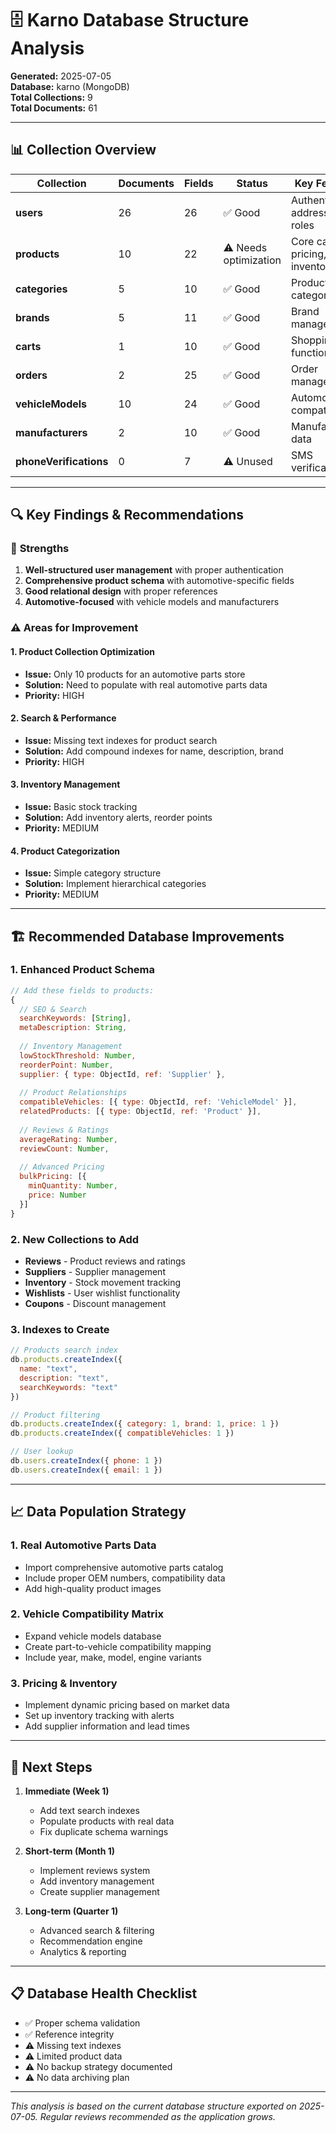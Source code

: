 # 🗄️ **Karno Database Structure Analysis**

**Generated:** 2025-07-05  
**Database:** karno (MongoDB)  
**Total Collections:** 9  
**Total Documents:** 61  

---

## 📊 **Collection Overview**

| Collection | Documents | Fields | Status | Key Features |
|------------|-----------|---------|---------|--------------|
| **users** | 26 | 26 | ✅ Good | Authentication, addresses, roles |
| **products** | 10 | 22 | ⚠️ Needs optimization | Core catalog, pricing, inventory |
| **categories** | 5 | 10 | ✅ Good | Product categorization |
| **brands** | 5 | 11 | ✅ Good | Brand management |
| **carts** | 1 | 10 | ✅ Good | Shopping cart functionality |
| **orders** | 2 | 25 | ✅ Good | Order management |
| **vehicleModels** | 10 | 24 | ✅ Good | Automotive compatibility |
| **manufacturers** | 2 | 10 | ✅ Good | Manufacturer data |
| **phoneVerifications** | 0 | 7 | ⚠️ Unused | SMS verification |

---

## 🔍 **Key Findings & Recommendations**

### 🎯 **Strengths**
1. **Well-structured user management** with proper authentication
2. **Comprehensive product schema** with automotive-specific fields
3. **Good relational design** with proper references
4. **Automotive-focused** with vehicle models and manufacturers

### ⚠️ **Areas for Improvement**

#### 1. **Product Collection Optimization**
- **Issue:** Only 10 products for an automotive parts store
- **Solution:** Need to populate with real automotive parts data
- **Priority:** HIGH

#### 2. **Search & Performance**
- **Issue:** Missing text indexes for product search
- **Solution:** Add compound indexes for name, description, brand
- **Priority:** HIGH

#### 3. **Inventory Management**
- **Issue:** Basic stock tracking
- **Solution:** Add inventory alerts, reorder points
- **Priority:** MEDIUM

#### 4. **Product Categorization**
- **Issue:** Simple category structure
- **Solution:** Implement hierarchical categories
- **Priority:** MEDIUM

---

## 🏗️ **Recommended Database Improvements**

### 1. **Enhanced Product Schema**
```javascript
// Add these fields to products:
{
  // SEO & Search
  searchKeywords: [String],
  metaDescription: String,
  
  // Inventory Management
  lowStockThreshold: Number,
  reorderPoint: Number,
  supplier: { type: ObjectId, ref: 'Supplier' },
  
  // Product Relationships
  compatibleVehicles: [{ type: ObjectId, ref: 'VehicleModel' }],
  relatedProducts: [{ type: ObjectId, ref: 'Product' }],
  
  // Reviews & Ratings
  averageRating: Number,
  reviewCount: Number,
  
  // Advanced Pricing
  bulkPricing: [{
    minQuantity: Number,
    price: Number
  }]
}
```

### 2. **New Collections to Add**
- **Reviews** - Product reviews and ratings
- **Suppliers** - Supplier management
- **Inventory** - Stock movement tracking
- **Wishlists** - User wishlist functionality
- **Coupons** - Discount management

### 3. **Indexes to Create**
```javascript
// Products search index
db.products.createIndex({ 
  name: "text", 
  description: "text", 
  searchKeywords: "text" 
})

// Product filtering
db.products.createIndex({ category: 1, brand: 1, price: 1 })
db.products.createIndex({ compatibleVehicles: 1 })

// User lookup
db.users.createIndex({ phone: 1 })
db.users.createIndex({ email: 1 })
```

---

## 📈 **Data Population Strategy**

### 1. **Real Automotive Parts Data**
- Import comprehensive automotive parts catalog
- Include proper OEM numbers, compatibility data
- Add high-quality product images

### 2. **Vehicle Compatibility Matrix**
- Expand vehicle models database
- Create part-to-vehicle compatibility mapping
- Include year, make, model, engine variants

### 3. **Pricing & Inventory**
- Implement dynamic pricing based on market data
- Set up inventory tracking with alerts
- Add supplier information and lead times

---

## 🔧 **Next Steps**

1. **Immediate (Week 1)**
   - Add text search indexes
   - Populate products with real data
   - Fix duplicate schema warnings

2. **Short-term (Month 1)**
   - Implement reviews system
   - Add inventory management
   - Create supplier management

3. **Long-term (Quarter 1)**
   - Advanced search & filtering
   - Recommendation engine
   - Analytics & reporting

---

## 📋 **Database Health Checklist**

- ✅ Proper schema validation
- ✅ Reference integrity
- ⚠️ Missing text indexes
- ⚠️ Limited product data
- ⚠️ No backup strategy documented
- ⚠️ No data archiving plan

---

*This analysis is based on the current database structure exported on 2025-07-05. Regular reviews recommended as the application grows.* 